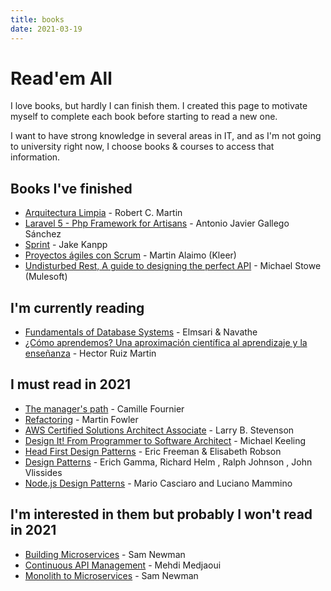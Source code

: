 ```yaml
---
title: books
date: 2021-03-19
---
```

# Read'em All

I love books, but hardly I can finish them. I created this page to motivate myself to complete each book before starting to read a new one. 

I want to have strong knowledge in several areas in IT, and as I'm not going to university right now, I choose books & courses to access that information.

## Books I've finished
* [Arquitectura Limpia](https://www.amazon.com/-/es/Robert-C-Martin/dp/8441539901) - Robert C. Martin
* [Laravel 5 - Php Framework for Artisans](https://ajgallego.gitbook.io/laravel-5/) - Antonio Javier Gallego Sánchez
* [Sprint](https://www.amazon.com/-/es/Jake-Knapp/dp/8416029687) - Jake Kanpp
* [Proyectos ágiles con Scrum](https://www.kleer.la/es/publicamos/scrum) - Martin Alaimo (Kleer)
* [Undisturbed Rest, A guide to designing the perfect API](https://www.mulesoft.com/lp/ebook/api/restbook) - Michael Stowe (Mulesoft)

## I'm currently reading
* [Fundamentals of Database Systems](https://www.amazon.com/-/es/Ramez-Elmasri/dp/0133970779) - Elmsari & Navathe
* [¿Cómo aprendemos? Una aproximación científica al aprendizaje y la enseñanza](https://www.amazon.com/gp/product/B08427NCQM/ref=x_gr_w_bb_sin?ie=UTF8&tag=x_gr_w_bb_sin-20&linkCode=as2&camp=1789&creative=9325&creativeASIN=B08427NCQM&SubscriptionId=1MGPYB6YW3HWK55XCGG2) - Hector Ruiz Martin

## I must read in 2021
* [The manager's path](https://www.amazon.com/-/es/Camille-Fournier/dp/1491973897) - Camille Fournier
* [Refactoring](https://www.bookdepository.com/es/Refactoring-Martin-Fowler/9780134757599) - Martin Fowler
* [AWS Certified Solutions Architect Associate](https://www.amazon.com/-/es/Larry-B-Stevenson-ebook/dp/B085WXVDQ4/ref=zg_bs_16977219011_61?_encoding=UTF8&psc=1&refRID=3XZ9T0Y2GW23P7XYXT8D) - Larry B. Stevenson
* [Design It! From Programmer to Software Architect](https://www.amazon.com/-/es/Michael-Keeling-ebook/dp/B077FHD78B/ref=zg_bs_16977219011_53?_encoding=UTF8&psc=1&refRID=3XZ9T0Y2GW23P7XYXT8D) - Michael Keeling
* [Head First Design Patterns](https://www.bookdepository.com/es/Head-First-Design-Patterns-Eric-Freeman/9780596007126) - Eric Freeman & Elisabeth Robson
* [Design Patterns](https://www.bookdepository.com/es/Design-Patterns-Erich-Gamma/9780201633610?ref=pd_detail_1_sims_b_p2p_1) - Erich Gamma, Richard Helm , Ralph Johnson , John Vlissides
* [Node.js Design Patterns](https://www.nodejsdesignpatterns.com/#buy) - Mario Casciaro and Luciano Mammino

## I'm interested in them but probably I won't read in 2021
* [Building Microservices](https://www.amazon.com/-/es/Sam-Newman-ebook/dp/B00T3N7XB4/ref=zg_bs_16977219011_2?_encoding=UTF8&psc=1&refRID=MTGJ3V7QT1C7K9XTFS9S) - Sam Newman
* [Continuous API Management](https://www.amazon.com/-/es/Mehdi-Medjaoui-ebook/dp/B07KJRDRZ7/ref=zg_bs_16977219011_33?_encoding=UTF8&psc=1&refRID=MTGJ3V7QT1C7K9XTFS9S) - Mehdi Medjaoui
* [Monolith to Microservices](https://www.amazon.com/-/es/Sam-Newman-ebook/dp/B081TKSSNN/) - Sam Newman